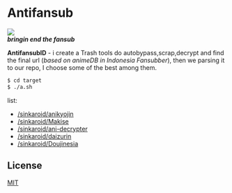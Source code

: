 # Antifansub
![](https://1.bp.blogspot.com/-3jqkqR26s7I/XSJEqV_uV6I/AAAAAAAAJkI/GDRKcDtMc4Id1enVuxr4UTmdjBdsErfewCLcBGAs/s320/Screenshot_26.png)  
***bringin end the fansub***

**AntifansubID** - i create a Trash tools do autobypass,scrap,decrypt and find the final url (*based on animeDB in Indonesia Fansubber*), then we parsing it to our repo, I choose some of the best among them.  
```sh
$ cd target
$ ./a.sh
```

list:
- [/sinkaroid/anikyojin](https://github.com/sinkaroid/anikyojin)
- [/sinkaroid/Makise](https://github.com/sinkaroid/Makise)
- [/sinkaroid/ani-decrypter](https://github.com/sinkaroid/ani-decrypter)
- [/sinkaroid/daizurin](https://github.com/sinkaroid/daizurin)
- [/sinkaroid/Doujinesia](https://github.com/sinkaroid/Doujinesia)

## License
[MIT](https://choosealicense.com/licenses/mit/)

